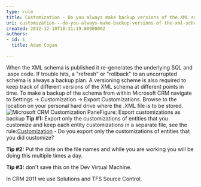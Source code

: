```yaml
---
type: rule
title: Customization - Do you always make backup versions of the XML schema? (CRM 4 only)
uri: customization---do-you-always-make-backup-versions-of-the-xml-schema-crm-4-only
created: 2012-12-10T18:31:19.0000000Z
authors:
- id: 1
  title: Adam Cogan

---
```


 
When the XML schema is published it re-generates the underlying SQL and .aspx code. If trouble hits, a "refresh" or "rollback" to an uncorrupted schema is always a backup plan. A versioning scheme is also required to keep track of different versions of the XML schema at different points in time. To make a backup of the schema from within Microsoft CRM navigate to Settings -&gt; Customization -&gt; Export Customizations. Browse to the location on your personal hard drive where the .XML file is to be stored.
 ![Microsoft CRM Customization Pane](/PublishingImages/CRM_CustomizationPane.jpg)Figure: Export customizations as backup 
**Tip #1:** Export only the customizations of entities that you customize and keep each entity customizations in a separate file, see the rule:[Customization](/Pages/Only-export-the-customizations-and-related-ones-that-you-have-made.aspx) - Do you export only the customizations of entities that you did customize?

**Tip #2:** Put the date on the file names and while you are working you will be doing this multiple times a day.

**Tip #3:** don't save this on the Dev Virtual Machine.

In CRM 2011 we use Solutions and TFS Source Control.

